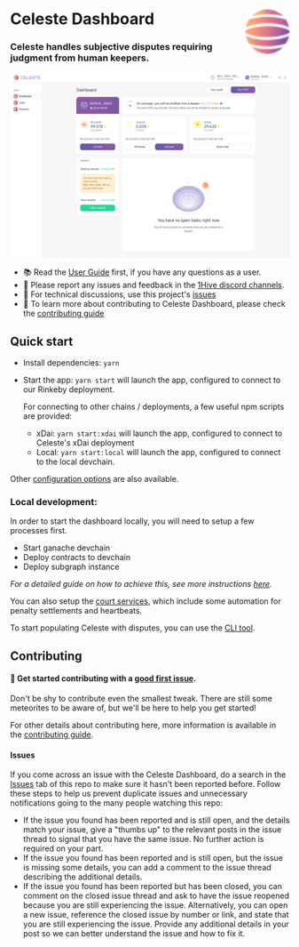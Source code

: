 # Celeste Dashboard <a href="https://celeste.1hive.org/"><img align="right" src="docs/assets/logo.png" height="80px" width="80px"/></a>

### Celeste handles subjective disputes requiring judgment from human keepers.

<a href="https://celeste.1hive.org/dashboard"><img src="docs/assets/screenshot.png" /></a>

- 📚 Read the [User Guide](https://1hive.gitbook.io/celeste/) first, if you have any questions as a user.
- 📝 Please report any issues and feedback in the [1Hive discord channels](https://discord.com/invite/4fm7pgB).
- 🔧 For technical discussions, use this project's [issues](https://github.com/1hive/celeste-dashboard/issues)
- 📖 To learn more about contributing to Celeste Dashboard, please check the [contributing guide](./CONTRIBUTING.md)

## Quick start

- Install dependencies: `yarn`
- Start the app:
 `yarn start` will launch the app, configured to connect to our Rinkeby deployment.
  
  For connecting to other chains / deployments, a few useful npm scripts are provided:
   - xDai: `yarn start:xdai` will launch the app, configured to connect to Celeste's xDai deployment
   - Local: `yarn start:local` will launch the app, configured to connect to the local devchain.

Other [configuration options](docs/CONFIGURATION.md) are also available.

### Local development:

In order to start the dashboard locally, you will need to setup a few processes first.
  - Start ganache devchain
  - Deploy contracts to devchain
  - Deploy subgraph instance

 _For a detailed guide on how to achieve this, see more instructions [here](https://github.com/1hive/celeste-subgraph)._

You can also setup the [court services](https://github.com/1hive/celeste-backend/tree/master/packages/services), which include some automation for penalty settlements and heartbeats.

To start populating Celeste with disputes, you can use the [CLI tool](https://github.com/1hive/celeste-backend/tree/master/packages/cli).

## Contributing

#### 👋 Get started contributing with a [good first issue](https://github.com/1hive/celeste-dashboard/issues?q=is%3Aissue+is%3Aopen+label%3A%22good+first+issue%22).

Don't be shy to contribute even the smallest tweak. There are still some meteorites to be aware of, but we'll be here to help you get started!

For other details about contributing here, more information is available in the [contributing guide](./CONTRIBUTING.md).

#### Issues

If you come across an issue with the Celeste Dashboard, do a search in the [Issues](https://github.com/1hive/celeste-dashboard/issues?q=is%3Aissue+is%3Aopen) tab of this repo to make sure it hasn't been reported before. Follow these steps to help us prevent duplicate issues and unnecessary notifications going to the many people watching this repo:

- If the issue you found has been reported and is still open, and the details match your issue, give a "thumbs up" to the relevant posts in the issue thread to signal that you have the same issue. No further action is required on your part.
- If the issue you found has been reported and is still open, but the issue is missing some details, you can add a comment to the issue thread describing the additional details.
- If the issue you found has been reported but has been closed, you can comment on the closed issue thread and ask to have the issue reopened because you are still experiencing the issue. Alternatively, you can open a new issue, reference the closed issue by number or link, and state that you are still experiencing the issue. Provide any additional details in your post so we can better understand the issue and how to fix it.
